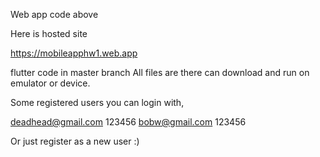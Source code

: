 
Web app code above 

Here is hosted site 

https://mobileapphw1.web.app

flutter code in master branch All files are there can download and run on emulator or device.

Some registered users you can login with,

deadhead@gmail.com  123456
bobw@gmail.com 123456

Or just register as a new user :)
